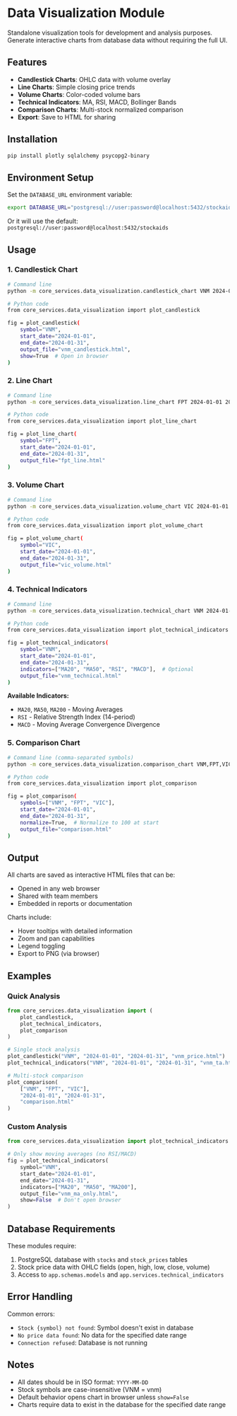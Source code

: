 # Data Visualization Module

Standalone visualization tools for development and analysis purposes. Generate interactive charts from database data without requiring the full UI.

## Features

- **Candlestick Charts**: OHLC data with volume overlay
- **Line Charts**: Simple closing price trends
- **Volume Charts**: Color-coded volume bars
- **Technical Indicators**: MA, RSI, MACD, Bollinger Bands
- **Comparison Charts**: Multi-stock normalized comparison
- **Export**: Save to HTML for sharing

## Installation

```bash
pip install plotly sqlalchemy psycopg2-binary
```

## Environment Setup

Set the `DATABASE_URL` environment variable:

```bash
export DATABASE_URL="postgresql://user:password@localhost:5432/stockaids"
```

Or it will use the default: `postgresql://user:password@localhost:5432/stockaids`

## Usage

### 1. Candlestick Chart

```bash
# Command line
python -m core_services.data_visualization.candlestick_chart VNM 2024-01-01 2024-01-31 output.html

# Python code
from core_services.data_visualization import plot_candlestick

fig = plot_candlestick(
    symbol="VNM",
    start_date="2024-01-01",
    end_date="2024-01-31",
    output_file="vnm_candlestick.html",
    show=True  # Open in browser
)
```

### 2. Line Chart

```bash
# Command line
python -m core_services.data_visualization.line_chart FPT 2024-01-01 2024-01-31 output.html

# Python code
from core_services.data_visualization import plot_line_chart

fig = plot_line_chart(
    symbol="FPT",
    start_date="2024-01-01",
    end_date="2024-01-31",
    output_file="fpt_line.html"
)
```

### 3. Volume Chart

```bash
# Command line
python -m core_services.data_visualization.volume_chart VIC 2024-01-01 2024-01-31 output.html

# Python code
from core_services.data_visualization import plot_volume_chart

fig = plot_volume_chart(
    symbol="VIC",
    start_date="2024-01-01",
    end_date="2024-01-31",
    output_file="vic_volume.html"
)
```

### 4. Technical Indicators

```bash
# Command line
python -m core_services.data_visualization.technical_chart VNM 2024-01-01 2024-01-31 output.html

# Python code
from core_services.data_visualization import plot_technical_indicators

fig = plot_technical_indicators(
    symbol="VNM",
    start_date="2024-01-01",
    end_date="2024-01-31",
    indicators=["MA20", "MA50", "RSI", "MACD"],  # Optional
    output_file="vnm_technical.html"
)
```

**Available Indicators:**
- `MA20`, `MA50`, `MA200` - Moving Averages
- `RSI` - Relative Strength Index (14-period)
- `MACD` - Moving Average Convergence Divergence

### 5. Comparison Chart

```bash
# Command line (comma-separated symbols)
python -m core_services.data_visualization.comparison_chart VNM,FPT,VIC 2024-01-01 2024-01-31 output.html

# Python code
from core_services.data_visualization import plot_comparison

fig = plot_comparison(
    symbols=["VNM", "FPT", "VIC"],
    start_date="2024-01-01",
    end_date="2024-01-31",
    normalize=True,  # Normalize to 100 at start
    output_file="comparison.html"
)
```

## Output

All charts are saved as interactive HTML files that can be:
- Opened in any web browser
- Shared with team members
- Embedded in reports or documentation

Charts include:
- Hover tooltips with detailed information
- Zoom and pan capabilities
- Legend toggling
- Export to PNG (via browser)

## Examples

### Quick Analysis

```python
from core_services.data_visualization import (
    plot_candlestick,
    plot_technical_indicators,
    plot_comparison
)

# Single stock analysis
plot_candlestick("VNM", "2024-01-01", "2024-01-31", "vnm_price.html")
plot_technical_indicators("VNM", "2024-01-01", "2024-01-31", "vnm_ta.html")

# Multi-stock comparison
plot_comparison(
    ["VNM", "FPT", "VIC"],
    "2024-01-01", "2024-01-31",
    "comparison.html"
)
```

### Custom Analysis

```python
from core_services.data_visualization import plot_technical_indicators

# Only show moving averages (no RSI/MACD)
fig = plot_technical_indicators(
    symbol="VNM",
    start_date="2024-01-01",
    end_date="2024-01-31",
    indicators=["MA20", "MA50", "MA200"],
    output_file="vnm_ma_only.html",
    show=False  # Don't open browser
)
```

## Database Requirements

These modules require:
1. PostgreSQL database with `stocks` and `stock_prices` tables
2. Stock price data with OHLC fields (open, high, low, close, volume)
3. Access to `app.schemas.models` and `app.services.technical_indicators`

## Error Handling

Common errors:
- `Stock {symbol} not found`: Symbol doesn't exist in database
- `No price data found`: No data for the specified date range
- `Connection refused`: Database is not running

## Notes

- All dates should be in ISO format: `YYYY-MM-DD`
- Stock symbols are case-insensitive (VNM = vnm)
- Default behavior opens chart in browser unless `show=False`
- Charts require data to exist in the database for the specified date range
